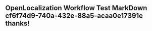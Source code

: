 <properties
ms.topic="hero-topic"
ms.test1="hero-topic"
ms.test2="test"/>


## OpenLocalization Workflow Test MarkDown cf6f74d9-740a-432e-88a5-acaa0e17391e thanks!



<!--HONumber=Sep16_HO1-->


